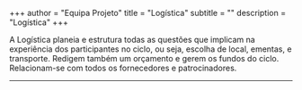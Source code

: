 +++
author = "Equipa Projeto"
title = "Logística"
subtitle = "<!--Conhece o Filipe e o Sant'Ana!-->"
description = "Logística"
+++

A Logística planeia e estrutura todas as questões que implicam na experiência dos participantes no ciclo, ou seja, escolha de local, ementas, e transporte. Redigem também um orçamento e gerem os fundos do ciclo. Relacionam-se com todos os fornecedores e patrocinadores.

---

<!--more-->

<!--{{< figure src="/img/equipa-projeto/filipe.jpg" height="300px" width="300px" class="wrap-left">}}
​  
Alo lindos, eu sou o **Filipe Mendes**, comecei o meu caminho no escutismo no 42 Penha de França em 2010.
Identifico-me muito com o _Mr. Ping_ ( pai do Po ), pela sua personalidade, humor e por ser tão afectivo com os outros,
Neste ciclo espero conseguir ajudar o Nucleo a ficar mais proximo e que a partilha de experiencias e ideias seja natural

¨

---

{{< figure src="/img/equipa-projeto/sant'ana.jpg" height="300px" width="300px" class="wrap-right" >}}
​  
Hello Caminheiros!
Sou o **João Sant'Ana** do 683-Telheiras e sou escuteiro desde 2012. Neste ciclo do Oriental faço parte da Logística.
A personagem com que mais me identifico nos filmes do Panda do Kung Fu é o _Louva_, por ser calmo e paciente, e porque muitas vezes passa despercebido, mas acaba por ser essencial para o sucesso do grupo. É isso que quero neste ciclo: tornar-me útil, e ajudar a proporcionar-vos uma atividade incrível. Uma forte canhota a todos.-->
​
